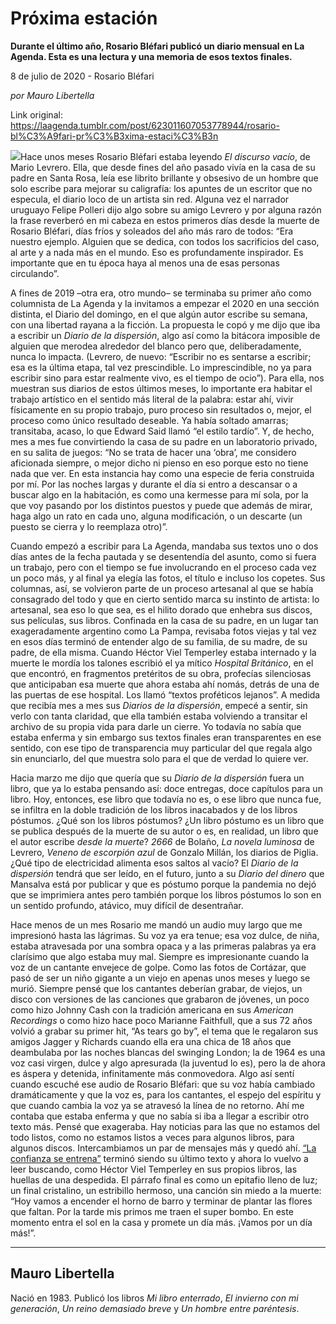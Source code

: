 # Próxima estación

**Durante el último año, Rosario Bléfari publicó un diario mensual en La Agenda. Esta es una lectura y una memoria de esos textos finales.**

8 de julio de 2020 - Rosario Bléfari

_por Mauro Libertella_

Link original: https://laagenda.tumblr.com/post/623011607053778944/rosario-bl%C3%A9fari-pr%C3%B3xima-estaci%C3%B3n

![](https://64.media.tumblr.com/ae31b2ac14ff6383aa660d914d493f3b/bbb125e5d1add6cc-46/s500x750/abc9ca079be363864fce05b508bfc73459b1abad.jpg)Hace unos meses Rosario
Bléfari estaba leyendo *El discurso vacío*,
de Mario Levrero. Ella, que desde fines del año pasado vivía en la casa de su
padre en Santa Rosa, leía ese librito brillante y obsesivo de un hombre que
solo escribe para mejorar su caligrafía: los apuntes de un escritor que no
especula, el diario loco de un artista sin red. Alguna vez el narrador uruguayo
Felipe Polleri dijo algo sobre su amigo Levrero y por alguna razón la frase reverberó
en mi cabeza en estos primeros días desde la muerte de Rosario Bléfari, días
fríos y soleados del año más raro de todos: “Era nuestro ejemplo. Alguien que
se dedica, con todos los sacrificios del caso, al arte y a nada más en el
mundo. Eso es profundamente inspirador. Es importante que en tu época haya al
menos una de esas personas circulando”.

A fines de 2019 –otra era,
otro mundo– se terminaba su primer año como columnista de La Agenda y la
invitamos a empezar el 2020 en una sección distinta, el Diario del domingo, en
el que algún autor escribe su semana, con una libertad rayana a la ficción. La
propuesta le copó y me dijo que iba a escribir un *Diario de la dispersión*, algo así como la bitácora imposible de
alguien que merodea alrededor del blanco pero que, deliberadamente, nunca lo
impacta. (Levrero, de nuevo: “Escribir no es sentarse a escribir; esa es la
última etapa, tal vez prescindible. Lo imprescindible, no ya para escribir sino
para estar realmente vivo, es el tiempo de ocio”). Para ella, nos muestran sus
diarios de estos últimos meses, lo importante era habitar el trabajo artístico
en el sentido más literal de la palabra: estar ahí, vivir físicamente en su
propio trabajo, puro proceso sin resultados o, mejor, el proceso como único
resultado deseable. Ya había soltado amarras; transitaba, acaso, lo que
Edward Said llamó “el estilo tardío”. Y, de hecho, mes a mes fue convirtiendo
la casa de su padre en un laboratorio privado, en su salita de juegos: “No se trata de hacer
una ‘obra’, me considero aficionada siempre, o mejor dicho ni pienso en eso
porque esto no tiene nada que ver. En esta instancia hay como una especie de
feria construida por mí. Por las noches largas y durante el día si entro a
descansar o a buscar algo en la habitación, es como una kermesse para mí sola,
por la que voy pasando por los distintos puestos y puede que además de mirar,
haga algo un rato en cada uno, alguna modificación, o un descarte (un puesto se
cierra y lo reemplaza otro)”.

Cuando empezó a escribir para La Agenda,
mandaba sus textos uno o dos días antes de la fecha pautada y se desentendía
del asunto, como si fuera un trabajo, pero con el tiempo se fue involucrando en
el proceso cada vez un poco más, y al final ya elegía las fotos, el título e
incluso los copetes. Sus columnas, así, se volvieron parte de un proceso
artesanal al que se había consagrado del todo y que en cierto sentido marca su
instinto de artista: lo artesanal, sea eso lo que sea, es el hilito dorado que
enhebra sus discos, sus películas, sus libros. Confinada en la casa de su
padre, en un lugar tan exageradamente argentino como La Pampa, revisaba fotos
viejas y tal vez en esos días terminó de entender algo de su familia, de su
madre, de su padre, de ella misma. Cuando Héctor Viel Temperley estaba
internado y la muerte le mordía los talones escribió
el ya mítico *Hospital Británico*, en
el que encontró, en fragmentos pretéritos de su obra, profecías silenciosas que
anticipaban esa muerte que ahora estaba ahí nomás, detrás de una de las puertas
de ese hospital. Los llamó “textos proféticos lejanos”. A medida que recibía
mes a mes sus *Diarios de la dispersión*,
empecé a sentir, sin verlo con tanta claridad, que ella también estaba
volviendo a transitar el archivo de su propia vida para darle un cierre. Yo
todavía no sabía que estaba enferma y sin embargo sus textos finales eran transparentes
en ese sentido, con ese tipo de transparencia muy particular del que regala
algo sin enunciarlo, del que muestra solo para el que de verdad lo quiere ver. 

Hacia marzo me dijo que quería que su *Diario de la dispersión* fuera un libro,
que ya lo estaba pensando así: doce entregas, doce capítulos para un libro. Hoy,
entonces, ese libro que todavía no es, o ese libro que nunca fue, se infiltra
en la doble tradición de los libros inacabados y de los libros póstumos. ¿Qué
son los libros póstumos? ¿Un libro póstumo es un libro que se publica después
de la muerte de su autor o es, en realidad, un libro que el autor escribe *desde la muerte*? *2666* de Bolaño, *La novela
luminosa* de Levrero, *Veneno de
escorpión azul* de Gonzalo Millán, los diarios de Piglia. ¿Qué tipo de
electricidad alimenta esos saltos al vacío? El *Diario de la dispersión* tendrá que ser leído, en el futuro, junto a
su *Diario del dinero* que Mansalva
está por publicar y que es póstumo porque la pandemia no dejó que se imprimiera
antes pero también porque los libros póstumos lo son en un sentido profundo,
atávico, muy difícil de desentrañar.

Hace menos de un mes Rosario me mandó un audio
muy largo que me impresionó hasta las lágrimas. Su voz ya era tenue; esa voz
dulce, de niña, estaba atravesada por una sombra opaca y a las primeras
palabras ya era clarísimo que algo estaba muy mal. Siempre es impresionante
cuando la voz de un cantante envejece de golpe. Como las fotos de Cortázar, que
pasó de ser un niño gigante a un viejo en apenas unos meses y luego se murió.
Siempre pensé que los cantantes deberían grabar, de viejos, un disco con
versiones de las canciones que grabaron de jóvenes, un poco como hizo Johnny
Cash con la tradición americana en sus *American
Recordings* o como hizo hace poco Marianne Faithfull, que a sus 72 años
volvió a grabar su primer hit, “As tears go by”, el tema que le regalaron sus
amigos Jagger y Richards cuando ella era una chica de 18 años que deambulaba
por las noches blancas del swinging London; la de 1964 es una voz casi virgen,
dulce y algo apresurada (la juventud lo es), pero la de ahora es áspera y
detenida, infinitamente más conmovedora. Algo así sentí cuando escuché ese
audio de Rosario Bléfari: que su voz había cambiado dramáticamente y que la voz
es, para los cantantes, el espejo del espíritu y que cuando cambia la voz ya se
atravesó la línea de no retorno. Ahí me contaba que estaba enferma y que no sabía
si iba a llegar a escribir otro texto más. Pensé que exageraba. Hay noticias
para las que no estamos del todo listos, como no estamos listos a veces para
algunos libros, para algunos discos. Intercambiamos un par de mensajes más y
quedó ahí. [“La confianza se entrena”](https://laagenda.buenosaires.gob.ar/post/621540579172646912/diario-del-domingo-la-confianza) terminó siendo su último texto y ahora lo
vuelvo a leer buscando, como Héctor Viel Temperley en sus propios libros, las
huellas de una despedida. El párrafo final es como un epitafio lleno de luz; un
final cristalino, un estribillo hermoso, una canción sin miedo a la muerte: “Hoy vamos a encender
el horno de barro y terminar de plantar las flores que faltan. Por la tarde mis
primos me traen el super bombo. En este momento entra el sol en la casa y
promete un día más. ¡Vamos por un día más!”.



---

 Mauro Libertella
-----------------

 Nació en 1983. Publicó los libros *Mi libro enterrado*, *El invierno con mi generación*, *Un reino demasiado breve* y *Un hombre entre paréntesis*.


